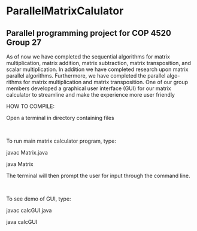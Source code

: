 # ParallelMatrixCalulator
## Parallel programming project for COP 4520 Group 27
As of now we have completed the sequential algorithms
for matrix multiplication, matrix addition, matrix subtraction,
matrix transposition, and scalar multiplication.
In addition we have completed research upon matrix parallel
algorithms. Furthermore, we have completed the parallel algo-
rithms for matrix multiplication and matrix transposition. One
of our group members developed a graphical user interface
(GUI) for our matrix calculator to streamline and make the experience more user friendly


HOW TO COMPILE:

Open a terminal in directory containing files

<br>

To run main matrix calculator program, type:

javac Matrix.java

java Matrix

The terminal will then prompt the user for input through the command line.

<br>

To see demo of GUI, type:

javac calcGUI.java

java calcGUI
